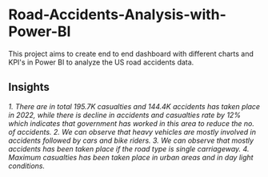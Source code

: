 # Road-Accidents-Analysis-with-Power-BI
This project aims to create end to end dashboard with different charts and KPI's in Power BI to analyze the US road accidents data.

## Insights

*1. There are in total 195.7K casualties and 144.4K accidents has taken place in 2022, while there is decline in accidents and casualties rate by 12% which indicates that government has worked in this area to reduce the no. of accidents.*
*2. We can observe that heavy vehicles are mostly involved in accidents followed by cars and bike riders.*
*3. We can observe that mostly accidents has been taken place if the road type is single carriageway.*
*4. Maximum casualties has been taken place in urban areas and in day light conditions.*
